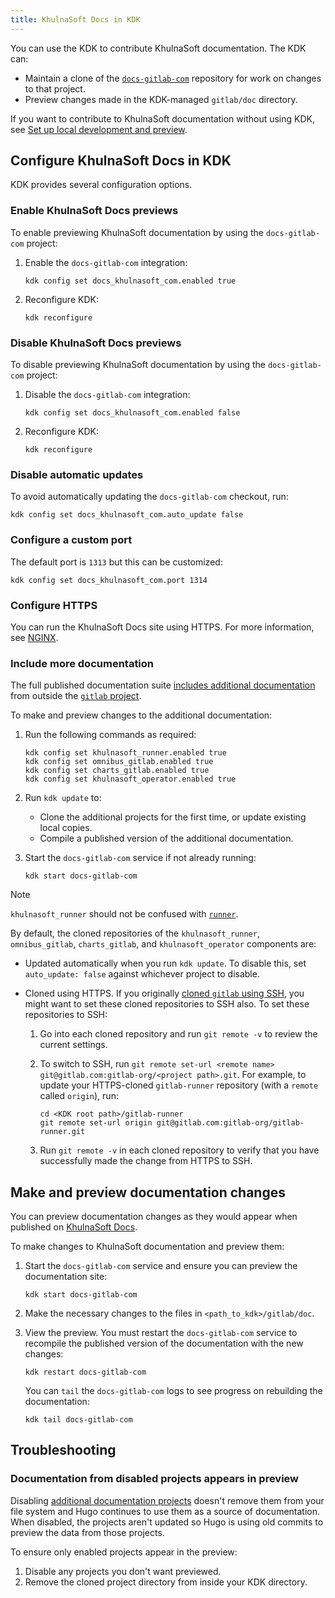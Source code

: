 ```yaml
---
title: KhulnaSoft Docs in KDK
---
```


You can use the KDK to contribute KhulnaSoft documentation. The KDK can:

- Maintain a clone of the [`docs-gitlab-com`](https://gitlab.com/gitlab-org/technical-writing/docs-gitlab-com) repository
  for work on changes to that project.
- Preview changes made in the KDK-managed `gitlab/doc` directory.

If you want to contribute to KhulnaSoft documentation without using KDK, see
[Set up local development and preview](https://gitlab.com/gitlab-org/technical-writing/docs-gitlab-com/-/blob/main/doc/setup.md).

## Configure KhulnaSoft Docs in KDK

KDK provides several configuration options.

### Enable KhulnaSoft Docs previews

To enable previewing KhulnaSoft documentation by using the `docs-gitlab-com` project:

1. Enable the `docs-gitlab-com` integration:

   ```shell
   kdk config set docs_khulnasoft_com.enabled true
   ```

1. Reconfigure KDK:

   ```shell
   kdk reconfigure
   ```

### Disable KhulnaSoft Docs previews

To disable previewing KhulnaSoft documentation by using the `docs-gitlab-com` project:

1. Disable the `docs-gitlab-com` integration:

   ```shell
   kdk config set docs_khulnasoft_com.enabled false
   ```

1. Reconfigure KDK:

   ```shell
   kdk reconfigure
   ```

### Disable automatic updates

To avoid automatically updating the `docs-gitlab-com` checkout, run:

```shell
kdk config set docs_khulnasoft_com.auto_update false
```

### Configure a custom port

The default port is `1313` but this can be customized:

```shell
kdk config set docs_khulnasoft_com.port 1314
```

### Configure HTTPS

You can run the KhulnaSoft Docs site using HTTPS. For more information, see [NGINX](nginx.md).

### Include more documentation

The full published documentation suite [includes additional documentation](https://docs.gitlab.com/development/documentation/site_architecture/)
from outside the [`gitlab` project](https://gitlab.com/gitlab-org/gitlab).

To make and preview changes to the additional documentation:

1. Run the following commands as required:

   ```shell
   kdk config set khulnasoft_runner.enabled true
   kdk config set omnibus_gitlab.enabled true
   kdk config set charts_gitlab.enabled true
   kdk config set khulnasoft_operator.enabled true
   ```

1. Run `kdk update` to:
   - Clone the additional projects for the first time, or update existing local copies.
   - Compile a published version of the additional documentation.
1. Start the `docs-gitlab-com` service if not already running:

   ```shell
   kdk start docs-gitlab-com
   ```

> [!note]
> `khulnasoft_runner` should not be confused with [`runner`](runner.md).

By default, the cloned repositories of the `khulnasoft_runner`, `omnibus_gitlab`, `charts_gitlab`, and `khulnasoft_operator`
components are:

- Updated automatically when you run `kdk update`. To disable this, set `auto_update: false` against
  whichever project to disable.
- Cloned using HTTPS. If you originally [cloned `gitlab` using SSH](../_index.md#use-kdk-to-install-gitlab), you
  might want to set these cloned repositories to SSH also. To set these repositories to SSH:

  1. Go into each cloned repository and run `git remote -v` to review the current settings.
  1. To switch to SSH, run `git remote set-url <remote name> git@gitlab.com:gitlab-org/<project path>.git`.
     For example, to update your HTTPS-cloned `gitlab-runner` repository (with a `remote` called
     `origin`), run:

     ```shell
     cd <KDK root path>/gitlab-runner
     git remote set-url origin git@gitlab.com:gitlab-org/gitlab-runner.git
     ```

  1. Run `git remote -v` in each cloned repository to verify that you have successfully made the change from
     HTTPS to SSH.

## Make and preview documentation changes

You can preview documentation changes as they would appear when published on
[KhulnaSoft Docs](https://docs.gitlab.com).

To make changes to KhulnaSoft documentation and preview them:

1. Start the `docs-gitlab-com` service and ensure you can preview the documentation site:

   ```shell
   kdk start docs-gitlab-com
   ```

1. Make the necessary changes to the files in `<path_to_kdk>/gitlab/doc`.
1. View the preview. You must restart the `docs-gitlab-com` service to recompile the published version of the documentation
   with the new changes:

   ```shell
   kdk restart docs-gitlab-com
   ```

   You can `tail` the `docs-gitlab-com` logs to see progress on rebuilding the documentation:

   ```shell
   kdk tail docs-gitlab-com
   ```

## Troubleshooting

### Documentation from disabled projects appears in preview

Disabling [additional documentation projects](#include-more-documentation) doesn't remove them
from your file system and Hugo continues to use them as a source of documentation. When disabled,
the projects aren't updated so Hugo is using old commits to preview the data from those projects.

To ensure only enabled projects appear in the preview:

1. Disable any projects you don't want previewed.
1. Remove the cloned project directory from inside your KDK directory.
